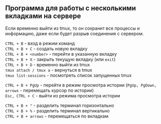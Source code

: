 ## Программа для работы с несколькими вкладками на сервере
Если временно выйти из tmux, то он сохранит все процессы и информацию, даже если будет разрыв соединения с сервером. 

`CTRL + B` - вход в режим команд  
`CTRL + B + C` - создать новую вкладку  
`CTRL + B + <number>` - перейти в указанную вкладку  
`CTRL + B + X` - закрыть текущую вкладку (или `exit`)    
`CTRL + B + D` - временно выйти из tmux  
`tmux attach / tmux a` - вернуться в tmux  
`tmux list-sessions` - посмотреть список запущенных tmux       

`CTRL + B + PgUp` - перейти в режим просмотра истории (`PgUp, PgDown, arrows` - перемещать курсор по истории)  
`Esc, CTRL + C` - выйти из режима просмотра истории  

`CTRL + B + "` - разделить терминал горизонтально  
`CTRL + B + %` - разделить терминал вертикально    
`CTRL + B + arrows` - перемещаться по вкладкам  
